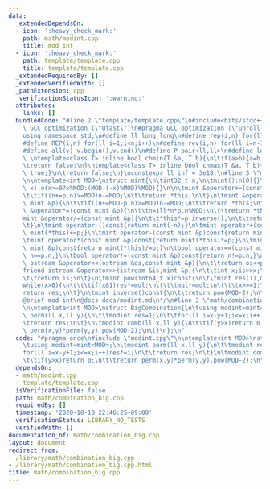 ```yaml
---
data:
  _extendedDependsOn:
  - icon: ':heavy_check_mark:'
    path: math/modint.cpp
    title: mod int
  - icon: ':heavy_check_mark:'
    path: template/template.cpp
    title: template/template.cpp
  _extendedRequiredBy: []
  _extendedVerifiedWith: []
  _pathExtension: cpp
  _verificationStatusIcon: ':warning:'
  attributes:
    links: []
  bundledCode: "#line 2 \"template/template.cpp\"\n#include<bits/stdc++.h>\n#pragma\
    \ GCC optimization (\"Ofast\")\n#pragma GCC optimization (\"unroll-loops\")\n\
    using namespace std;\n#define ll long long\n#define rep(i,n) for(ll i=0;i<n;i++)\n\
    #define REP(i,n) for(ll i=1;i<n;i++)\n#define rev(i,n) for(ll i=n-1;i>=0;i--)\n\
    #define all(v) v.begin(),v.end()\n#define P pair<ll,ll>\n#define len(s) (ll)s.size()\n\
    \ \ntemplate<class T> inline bool chmin(T &a, T b){\n\tif(a>b){a=b;return true;}\n\
    \treturn false;\n}\ntemplate<class T> inline bool chmax(T &a, T b){\n\tif(a<b){a=b;return\
    \ true;}\n\treturn false;\n}\nconstexpr ll inf = 3e18;\n#line 3 \"math/modint.cpp\"\
    \n\ntemplate<int MOD>\nstruct mint{\n\tint32_t n;\n\tmint():n(0){}\n\tmint(ll\
    \ x):n(x>=0?x%MOD:(MOD-(-x)%MOD)%MOD){}\n\n\tmint &operator+=(const mint &p){\n\
    \t\tif((n+=p.n)>=MOD)n-=MOD;\n\t\treturn *this;\n\t}\n\tmint &operator-=(const\
    \ mint &p){\n\t\tif((n+=MOD-p.n)>=MOD)n-=MOD;\n\t\treturn *this;\n\t}\n\tmint\
    \ &operator*=(const mint &p){\n\t\tn=1ll*n*p.n%MOD;\n\t\treturn *this;\n\t}\n\t\
    mint &operator/=(const mint &p){\n\t\t*this*=p.inverse();\n\t\treturn *this;\n\
    \t}\n\tmint operator-()const{return mint(-n);}\n\tmint operator+(const mint &p)const{return\
    \ mint(*this)+=p;}\n\tmint operator-(const mint &p)const{return mint(*this)-=p;}\n\
    \tmint operator*(const mint &p)const{return mint(*this)*=p;}\n\tmint operator/(const\
    \ mint &p)const{return mint(*this)/=p;}\n\tbool operator==(const mint &p)const{return\
    \ n==p.n;}\n\tbool operator!=(const mint &p)const{return n!=p.n;}\n\n\tfriend\
    \ ostream &operator<<(ostream &os,const mint &p){\n\t\treturn os<<p.n;\n\t}\n\t\
    friend istream &operator>>(istream &is,mint &p){\n\t\tint x;is>>x;\n\t\tp=mint(x);\n\
    \t\treturn is;\n\t}\n\tmint pow(int64_t x)const{\n\t\tmint res(1),mul(n);\n\t\t\
    while(x>0){\n\t\t\tif(x&1)res*=mul;\n\t\t\tmul*=mul;\n\t\t\tx>>=1;\n\t\t}\n\t\t\
    return res;\n\t}\n\tmint inverse()const{\n\t\treturn pow(MOD-2);\n\t}\n};\n/*\n\
    @brief mod int\n@docs docs/modint.md\n*/\n#line 3 \"math/combination_big.cpp\"\
    \n\ntemplate<int MOD>\nstruct BigCombination{\n\tusing modint=mint<MOD>;\n\tmodint\
    \ perm(ll x,ll y){\n\t\tmodint res=1;\n\t\tfor(ll i=x-y+1;i<=x;i++)res*=i;\n\t\
    \treturn res;\n\t}\n\tmodint comb(ll x,ll y){\n\t\tif(y>x)return 0;\n\t\treturn\
    \ perm(x,y)*perm(y,y).pow(MOD-2);\n\t}\n};\n"
  code: "#pragma once\n#include \"modint.cpp\"\n\ntemplate<int MOD>\nstruct BigCombination{\n\
    \tusing modint=mint<MOD>;\n\tmodint perm(ll x,ll y){\n\t\tmodint res=1;\n\t\t\
    for(ll i=x-y+1;i<=x;i++)res*=i;\n\t\treturn res;\n\t}\n\tmodint comb(ll x,ll y){\n\
    \t\tif(y>x)return 0;\n\t\treturn perm(x,y)*perm(y,y).pow(MOD-2);\n\t}\n};\n"
  dependsOn:
  - math/modint.cpp
  - template/template.cpp
  isVerificationFile: false
  path: math/combination_big.cpp
  requiredBy: []
  timestamp: '2020-10-10 22:46:25+09:00'
  verificationStatus: LIBRARY_NO_TESTS
  verifiedWith: []
documentation_of: math/combination_big.cpp
layout: document
redirect_from:
- /library/math/combination_big.cpp
- /library/math/combination_big.cpp.html
title: math/combination_big.cpp
---
```

